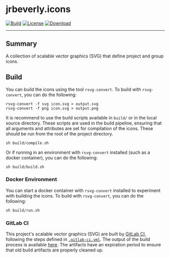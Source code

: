 # jrbeverly.icons
[![Build][build-badge]][build-link]
[![License][license-badge]][license-link]
[![Download][download-badge]][download-link]

---

## Summary

A collection of scalable vector graphics (SVG) that define project and group icons.  

## Build

You can build the icons using the tool `rsvg-convert`.  To build with `rsvg-convert`, you can do the following:

```console
rsvg-convert -f svg icon.svg > output.svg
rsvg-convert -f png icon.svg > output.png
```

It is recommend to use the build scripts available in `build/` or in the local source directory. These scripts are used in the build pipeline, ensuring that all arguments and attributes are set for compilation of the icons.  These should be run from the root of the project directory.

```console
sh build/compile.sh
```

Or if running in an environment with `rsvg-convert` installed (such as a docker container), you can do the following:

```console
sh build/build.sh
```

### Docker Environment

You can start a docker container with `rsvg-convert` installed to experiment with building the icons.  To build with `rsvg-convert`, you can do the following:

```console
sh build/run.sh
```

### GitLab CI

This project's scalable vector graphics (SVG) are built by [GitLab CI](https://about.gitlab.com/gitlab-ci/), following the steps defined in [`.gitlab-ci.yml`](.gitlab-ci.yml).  The output of the build process is available [here](/../builds/artifacts/master/download?job=convert).  The artifacts have an expiration period to ensure that old build artifacts are properly cleaned up.

[build-badge]: https://gitlab.com/jrbeverly/jrbeverly.icons/badges/master/build.svg
[build-link]: https://gitlab.com/jrbeverly/jrbeverly.icons/commits/master

[license-badge]: https://img.shields.io/badge/license-MIT-blue.svg?maxAge=2592000
[license-link]: LICENSE

[download-badge]: https://img.shields.io/badge/artifacts-icons.png-green.svg?maxAge=2592000
[download-link]: https://gitlab.com/jrbeverly/jrbeverly.icons/builds/artifacts/master/download?job=convert